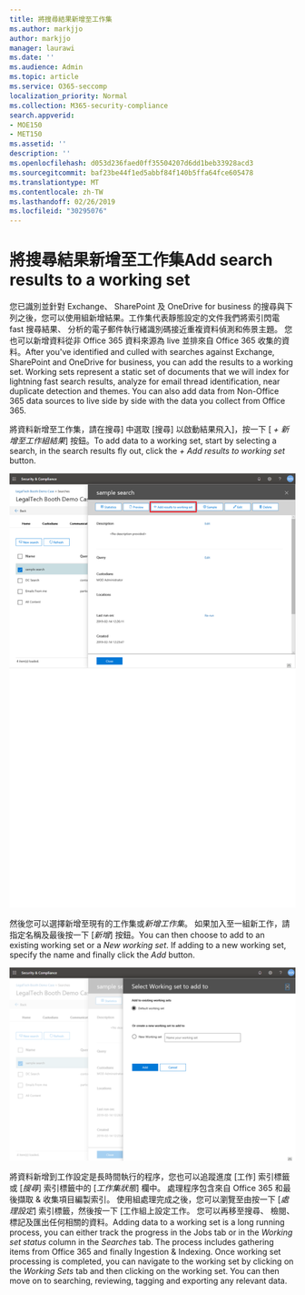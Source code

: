 ```yaml
---
title: 將搜尋結果新增至工作集
ms.author: markjjo
author: markjjo
manager: laurawi
ms.date: ''
ms.audience: Admin
ms.topic: article
ms.service: O365-seccomp
localization_priority: Normal
ms.collection: M365-security-compliance
search.appverid:
- MOE150
- MET150
ms.assetid: ''
description: ''
ms.openlocfilehash: d053d236faed0ff35504207d6dd1beb33928acd3
ms.sourcegitcommit: baf23be44f1ed5abbf84f140b5ffa64fce605478
ms.translationtype: MT
ms.contentlocale: zh-TW
ms.lasthandoff: 02/26/2019
ms.locfileid: "30295076"
---
```

# <a name="add-search-results-to-a-working-set"></a><span data-ttu-id="5aab3-102">將搜尋結果新增至工作集</span><span class="sxs-lookup"><span data-stu-id="5aab3-102">Add search results to a working set</span></span>

<span data-ttu-id="5aab3-p101">您已識別並針對 Exchange、 SharePoint 及 OneDrive for business 的搜尋與下列之後，您可以使用組新增結果。工作集代表靜態設定的文件我們將索引閃電 fast 搜尋結果、 分析的電子郵件執行緒識別碼接近重複資料偵測和佈景主題。 您也可以新增資料從非 Office 365 資料來源為 live 並排來自 Office 365 收集的資料。</span><span class="sxs-lookup"><span data-stu-id="5aab3-p101">After you've identified and culled with searches against Exchange, SharePoint and OneDrive for business, you can add the results to a working set. Working sets represent a static set of documents that we will index for lightning fast search results, analyze for email thread identification, near duplicate detection and themes.  You can also add data from Non-Office 365 data sources to live side by side with the data you collect from Office 365.</span></span>

<span data-ttu-id="5aab3-106">將資料新增至工作集，請在搜尋] 中選取 [搜尋] 以啟動結果飛入]，按一下 [ *+ 新增至工作組結果*] 按鈕。</span><span class="sxs-lookup"><span data-stu-id="5aab3-106">To add data to a working set, start by selecting a search, in the search results fly out, click the *+ Add results to working set* button.</span></span>

![將資料加入至工作集](../media/c1b4fc00-7a15-4587-b9b0-ce594bb02e4d.png)

<span data-ttu-id="5aab3-p102">然後您可以選擇新增至現有的工作集或*新增工作集*。 如果加入至一組新工作，請指定名稱及最後按一下 [*新增*] 按鈕。</span><span class="sxs-lookup"><span data-stu-id="5aab3-p102">You can then choose to add to an existing working set or a *New working set*.  If adding to a new working set, specify the name and finally click the *Add* button.</span></span>

![選取的工作集](../media/e8c6ab51-da8d-4c39-9b21-26bfdf453fb9.png)

<span data-ttu-id="5aab3-p103">將資料新增到工作設定是長時間執行的程序，您也可以追蹤進度 [工作] 索引標籤或 [*搜尋*] 索引標籤中的 [*工作集狀態*] 欄中。 處理程序包含來自 Office 365 和最後擷取 & 收集項目編製索引。 使用組處理完成之後，您可以瀏覽至由按一下 [*處理設定*] 索引標籤，然後按一下 [工作組上設定工作。 您可以再移至搜尋、 檢閱、 標記及匯出任何相關的資料。</span><span class="sxs-lookup"><span data-stu-id="5aab3-p103">Adding data to a working set is a long running process, you can either track the progress in the Jobs tab or in the *Working set status* column in the *Searches* tab.  The process includes gathering items from Office 365 and finally Ingestion & Indexing.  Once working set processing is completed, you can navigate to the working set by clicking on the *Working Sets* tab and then clicking on the working set.  You can then move on to searching, reviewing, tagging and exporting any relevant data.</span></span>